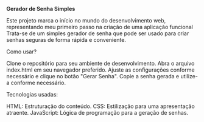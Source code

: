 **Gerador de Senha Simples**

Este projeto marca o início no mundo do desenvolvimento web, representando meu primeiro passo na criação de uma aplicação funcional
Trata-se de um simples gerador de senha que pode ser usado para criar senhas seguras de forma rápida e conveniente.

Como usar?

Clone o repositório para seu ambiente de desenvolvimento.
Abra o arquivo index.html em seu navegador preferido.
Ajuste as configurações conforme necessário e clique no botão "Gerar Senha".
Copie a senha gerada e utilize-a conforme necessário.

Tecnologias usadas:

HTML: Estruturação do conteúdo.
CSS: Estilização para uma apresentação atraente.
JavaScript: Lógica de programação para a geração de senhas.
